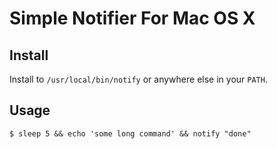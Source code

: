 Simple Notifier For Mac OS X
============================

Install
-------

Install to `/usr/local/bin/notify` or anywhere else in your `PATH`.

Usage
-----

    $ sleep 5 && echo 'some long command' && notify "done"
